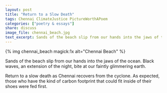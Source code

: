 ```yaml
---
layout: post
title: "Return to a Slow Death"
tags: Chennai ClimateJustice PictureWorthAPoem
categories: ["poetry & essays"]
share: discuss
image_file: chennai_beach.jpg
text_excerpt: Sands of the beach slip from our hands into the jaws of the ocean. Black waves, an extension of the night, bite at our faintly glimmering earth.
---
```

{% img chennai_beach magick:1x alt="Chennai Beach" %}

Sands of the beach slip from our hands into the jaws of the ocean. Black waves, an extension of the night, bite at our faintly glimmering earth.

Return to a slow death as Chennai recovers from the cyclone. As
expected, those who have the kind of carbon footprint that could fit
inside of their shoes were fed first.

